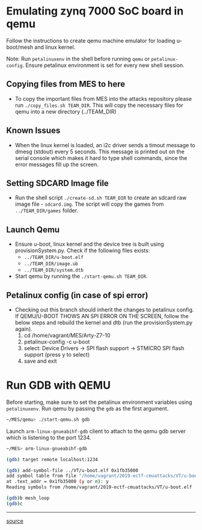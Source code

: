 # Emulating zynq 7000 SoC board in qemu
Follow the instructions to create qemu machine emulator for loading u-boot/mesh and linux kernel.

Note: Run `petalinuxenv` in the shell before running `qemu` or `petalinux-config`. Ensure petalinux environment is set for every new shell session.

## Copying files from MES to here
  * To copy the important files from MES into the attacks repository please run `./copy_files.sh TEAM_DIR`. This will copy the necessary files for qemu into a new directory (../TEAM_DIR)

## Known Issues
  * When the linux kernel is loaded, an i2c driver sends a timout message to dmesg (stdout) every 5 seconds. This message is printed out on the serial console which makes it hard to type shell commands, since the error messages fill up the screen. 

## Setting SDCARD Image file
  * Run the shell script `./create-sd.sh TEAM_DIR` to create an sdcard raw image file - `sdcard.img`. The script will copy the games from `../TEAM_DIR/games` folder. 

## Launch Qemu
  * Ensure u-boot, linux kernel and the device tree is built using provisionSystem.py. Check if the following files exists:
    * `../TEAM_DIR/u-boot.elf`
    * `../TEAM_DIR/image.ub`
    * `../TEAM_DIR/system.dtb`
  * Start qemu by running the `./start-qemu.sh TEAM_DIR`. 

## Petalinux config (in case of spi error)
  * Checking out this branch should inherit the changes to petalinux config. If QEMU/U-BOOT THOWS AN SPI ERROR ON THE SCREEN, follow the below steps and rebuild the kernel and dtb (run the provisionSystem.py again).
    1. cd /home/vagrant/MES/Arty-Z7-10
    2. petalinux-config -c u-boot
    3. select: Device Drivers -> SPI flash support -> STMICRO SPI flash support (press y to select) 
    4. save and exit

# Run GDB with QEMU 
Before starting, make sure to set the petalinux environment variables using `petalinuxenv`. Run qemu by passing the `gdb` as the first argument. 

```bash
~/MES/qemu> ./start-qemu.sh gdb
```
Launch `arm-linux-gnueabihf-gdb` client to attach to the qemu gdb server which is listening to the port 1234. 

```bash
~/MES> arm-linux-gnueabihf-gdb 

(gdb) target remote localhost:1234

(gdb) add-symbol-file ../VT/u-boot.elf 0x1fb35000
add symbol table from file "/home/vagrant/2019-ectf-cmuattacks/VT/u-boot.elf" 
at .text_addr = 0x1fb35000 (y or n): y
Reading symbols from /home/vagrant/2019-ectf-cmuattacks/VT/u-boot.elf ...done

(gdb)b mesh_loop
(gdb)c
```

*** 

[source](https://draskodraskovic.wordpress.com/2012/05/27/debugging-u-boot-in-qemu-2/)

